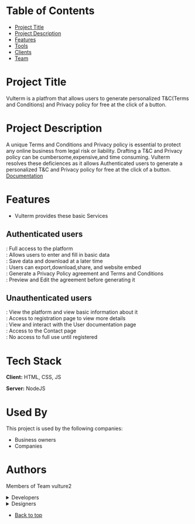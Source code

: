 # Table of Contents
- [Project Title](https://github.com/zuri-training/Team-Vulture2/edit/main/README.md#project-title)
- [Project Description](https://github.com/zuri-training/Team-Vulture2/edit/main/README.md#project-description)
- [Features](https://github.com/zuri-training/Team-Vulture2/edit/main/README.md#features)
- [Tools](https://github.com/zuri-training/Team-Vulture2/edit/main/README.md#tech-stack)
- [Clients](https://github.com/zuri-training/Team-Vulture2/edit/main/README.md#used-by)
- [Team](https://github.com/zuri-training/Team-Vulture2/edit/main/README.md#Authors)



# Project Title

Vulterm is a platfrom that allows users to generate personalized T&C(Terms and Conditions) and Privacy policy for free at the click of a button.

# Project Description
  A unique Terms and Conditions and Privacy policy is essential to protect any online business from legal risk or liability. Drafting a T&C and Privacy policy can be cumbersome,expensive,and time consuming. Vulterm resolves these deficiences as it allows Authenticated users to generate a personalized T&C and Privacy policy for free at the click of a button. <br>
  [Documentation](https://shorturl.at/drvlN)

# Features

- Vulterm provides these basic Services
## Authenticated users
: Full access to the platform <br>
: Allows users to enter and fill in basic data <br>
: Save data and download at a later time <br>
: Users can export,download,share, and website embed <br>
: Generate a Privacy Policy agreement and Terms and Conditions <br>
: Preview and Edit the agreement before generating it

## Unauthenticated users
: View the platform and view basic information about it <br>
: Access to registration page to view more details <br>
: View and interact with the User documentation page <br>
: Access to the Contact page <br>
: No access to full use until registered 


# Tech Stack

**Client:** HTML, CSS, JS

**Server:** NodeJS


# Used By

This project is used by the following companies:

- Business owners
- Companies


# Authors

 Members of Team vulture2
 
 <details>

  <summary> Developers </summary>
  <br>

[Tolulope](https://github.com/Tolulophey) <br>
[Damilola](https://github.com/Damilola-Adeyonu) <br>
[Cynthia](https://github.com/cicitimiti) <br>
[Emmanuel](https://github.com/Emmadegreat) <br>
[Uchenna](https://github.com/Uchennah) <br>
[Dominic]()
  </details>
  
  <details>

  <summary>Designers</summary>
  <br>

[Loveth](https://github.com/tinie-temper) <br>
[Shayo](https://github.com/Olushayo) <br>
[Boluwatife](https://github.com/Tife-girl) <br>
[Chavuko](https://github.com/chavygreat) <br>
[Waliyat](https://github.com/RayWord) <br>
[Adebonike](https://github.com/Hayomi08) <br>
[Rhonda](https://github.com/Deser05) <br>
[Oyindamola](https://github.com/Oyinda6635) <br>
[Gerard](https://github.com/Jiga975) <br>
[Ogochukwu](https://github.com/Caro-lit)
  </details>
  
  - [Back to top](https://github.com/zuri-training/Team-Vulture2/edit/main/README.md#table-of-contents)
